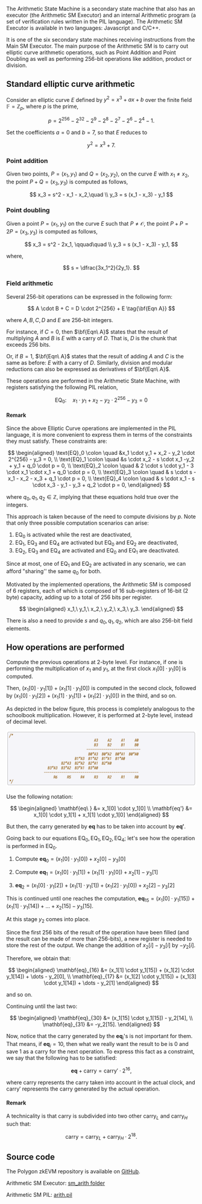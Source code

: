 The Arithmetic State Machine is a secondary state machine that also has an executor (the Arithmetic SM Executor) and an internal Arithmetic program (a set of verification rules written in the PIL language). The Arithmetic SM Executor is available in two languages: Javascript and C/C++.

It is one of the six secondary state machines receiving instructions from the Main SM Executor. The main purpose of the Arithmetic SM is to carry out elliptic curve arithmetic operations, such as Point Addition and Point Doubling as well as performing 256-bit operations like addition, product or division.

## Standard elliptic curve arithmetic

Consider an elliptic curve $E$ defined by $y^2 = x^3 + ax + b$ over the finite field $\mathbb{F} = \mathbb{Z}_p$, where $p$ is the prime,

$$
p = 2^{256} - 2^{32} - 2^9 - 2^8 - 2^7 -2^6 - 2^4 - 1.
$$

Set the coefficients $a = 0$ and $b = 7$, so that $E$ reduces to

$$
y^2 = x^3 + 7.
$$

### Point addition

Given two points, $P = (x_1,y_1)$ and  $Q = (x_2,y_2)$, on the curve $E$ with $x_1 \neq x_2$, the point $P+Q = (x_3,y_3)$ is computed as follows,

$$
x_3 = s^2 - x_1 - x_2,\quad \\
y_3 = s (x_1 - x_3) - y_1
$$

### Point doubling

Given a point $P = (x_1,y_1)$ on the curve $E$ such that $P \neq \mathcal{O}$, the point $P+P = 2P =
(x_3,y_3)$ is computed as follows,

$$
x_3 = s^2 - 2x_1, \qquad\quad \\
y_3 = s (x_1 - x_3) - y_1,
$$

where,

$$
s = \dfrac{3x_1^2}{2y_1}.
$$

### Field arithmetic

Several 256-bit operations can be expressed in the following form:

$$
A \cdot B + C = D \cdot 2^{256} + E \tag{\bf{Eqn A}}
$$

where $A, B, C, D$ and $E$ are 256-bit integers.

For instance, if $C = 0$, then $\bf{Eqn\ A}$ states that the result of multiplying $A$ and $B$ is $E$ with a carry of $D$. That is, $D$ is the chunk that exceeds 256 bits.

Or, if $B = 1$,  $\bf{Eqn\ A}$ states that the result of adding $A$ and $C$ is the same as before: $E$ with a carry of $D$. Similarly, division and modular reductions can also be expressed as derivatives of $\bf{Eqn\ A}$.

These operations are performed in the Arithmetic State Machine, with registers satisfying the following PIL relation,

$$
\text{EQ}_0 \colon \quad x_1 \cdot y_1 + x_2 - y_2 \cdot 2^{256} - y_3 = 0
$$

#### Remark

Since the above Elliptic Curve operations are implemented in the PIL language, it is more convenient to express them in terms of the constraints they must satisfy. These constraints are:

$$
\begin{aligned}
\text{EQ}_0 \colon \quad &x_1 \cdot y_1 + x_2 - y_2 \cdot 2^{256} - y_3
= 0, \\
\text{EQ}_1 \colon \quad &s \cdot x_2 - s \cdot x_1 -y_2 + y_1 + q_0
\cdot p = 0, \\
\text{EQ}_2 \colon \quad & 2 \cdot s \cdot y_1 - 3 \cdot x_1 \cdot x_1 +
q_0 \cdot p = 0, \\
\text{EQ}_3 \colon \quad & s \cdot s - x_1 - x_2 - x_3 + q_1 \cdot p = 0, \\
\text{EQ}_4 \colon \quad & s \cdot x_1 - s \cdot x_3 - y_1 - y_3 + q_2
\cdot p = 0,
\end{aligned}
$$

where $q_0,q_1,q_2 \in \mathbb{Z}$, implying that these equations hold true over the integers.

This approach is taken because of the need to compute divisions by $p$. Note that only three possible computation scenarios can arise:

1. $\text{EQ}_0$ is activated while the rest are deactivated,
2. $\text{EQ}_1$, $\text{EQ}_3$ and $\text{EQ}_4$ are activated but $\text{EQ}_0$ and $\text{EQ}_2$ are deactivated,
3. $\text{EQ}_2$, $\text{EQ}_3$ and $\text{EQ}_4$ are activated and $\text{EQ}_0$ and $\text{EQ}_1$ are deactivated.

Since at most, one of $\text{EQ}_1$ and $\text{EQ}_2$ are activated in any scenario, we can afford "sharing'' the same $q_0$ for both.

Motivated by the implemented operations, the Arithmetic SM is composed of 6 registers, each of which is composed of 16 sub-registers of 16-bit (2 byte) capacity, adding up to a total of 256 bits per register.

$$
\begin{aligned}
x_1,\ y_1,\ x_2,\ y_2,\ x_3,\ y_3.
\end{aligned}
$$

There is also a need to provide $s$ and $q_0,q_1,q_2$, which are also 256-bit field elements.

## How operations are performed

Compute the previous operations at 2-byte level. For instance, if one is performing the multiplication of $x_1$ and $y_1$, at the first clock $x_1[0] \cdot y_1[0]$ is computed.

Then, $(x_1[0] \cdot y_1[1]) + (x_1[1] \cdot y_1[0])$ is computed in the second clock, followed by $(x_1[0] \cdot y_1[2]) + (x_1[1] \cdot y_1[1]) + (x_1[2] \cdot y_1[0])$ in the third, and so on.

As depicted in the below figure, this process is completely analogous to the schoolbook multiplication. However, it is performed at 2-byte level, instead of decimal level.

![School Multiplication Example](../../../img/zkEVM/01arith-sch-mlt-eg.png)

Use the following notation:

$$
\begin{aligned}
\mathbf{eq\ } &= x_1[0] \cdot y_1[0] \\
\mathbf{eq'} &= x_1[0] \cdot y_1[1] + x_1[1] \cdot y_1[0]
\end{aligned}
$$

But then, the carry generated by $\mathbf{eq}$ has to be taken into account by $\mathbf{eq'}$.

Going back to our equations $\text{EQ}_0, \text{EQ}_1, \text{EQ}_2, \text{EQ}_4$; let's see how the operation is performed in $\text{EQ}_0$.

1. Compute $\mathbf{eq}_0 = (x_1[0] \cdot y_1[0]) + x_2[0] - y_3[0]$

2. Compute $\mathbf{eq}_1 = (x_1[0] \cdot y_1[1]) + (x_1[1] \cdot y_1[0]) + x_2[1] - y_3[1]$

3. $\mathbf{eq}_2 = (x_1[0] \cdot y_1[2]) + (x_1[1] \cdot y_1[1]) + (x_1[2] \cdot y_1[0]) + x_2[2] - y_3[2]$

This is continued until one reaches the computation, $\mathbf{eq}_{15} = (x_1[0] \cdot y_1[15]) + (x_1[1] \cdot y_1[14]) + \dots + x_2[15] - y_3[15]$.

At this stage $y_2$ comes into place.

Since the first 256 bits of the result of the operation have been filled (and the result can be made of more than 256-bits), a new register is needed to store the rest of the output. We change the addition of $x_2[i] - y_3[i]$ by $-y_2[i]$.

Therefore, we obtain that:

$$
\begin{aligned}
\mathbf{eq}_{16} &= (x_1[1]
\cdot y_1[15]) + (x_1[2] \cdot y_1[14]) + \dots - y_2[0], \\
\mathbf{eq}_{17} &= (x_1[2] \cdot y_1[15]) + (x_1[3] \cdot y_1[14]) + \dots - y_2[1]
\end{aligned}
$$

and so on.

Continuing until the last two:

$$
\begin{aligned}
\mathbf{eq}_{30} &= (x_1[15] \cdot y_1[15]) - y_2[14], \\
\mathbf{eq}_{31} &= -y_2[15].
\end{aligned}
$$

Now, notice that the carry generated by the $\mathbf{eq}_i$'s is not important for them. That means, if $\mathbf{eq}_i = 10$, then what we really want the result to be is $0$ and save $1$ as a carry for the next operation. To express this fact as a constraint, we say that the following has to be satisfied:

$$
\mathbf{eq} + \text{carry} = \text{carry}' \cdot 2^{16},
$$

where $\text{carry}$ represents the carry taken into account in the actual clock, and $\text{carry}'$ represents the carry generated by the actual operation.

#### Remark

A technicality is that $\text{carry}$ is subdivided into two other $\text{carry}_L$ and $\text{carry}_H$ such that:

$$
\text{carry} = \text{carry}_L + \text{carry}_H \cdot 2^{18}.
$$

## Source code

The Polygon zkEVM repository is available on [GitHub](https://github.com/0xPolygonHermez).

Arithmetic SM Executor: [sm_arith folder](https://github.com/0xPolygonHermez/zkevm-proverjs/tree/main/src/sm/sm_arith)

Arithmetic SM PIL: [arith.pil](https://github.com/0xPolygonHermez/zkevm-proverjs/blob/main/pil/arith.pil)
